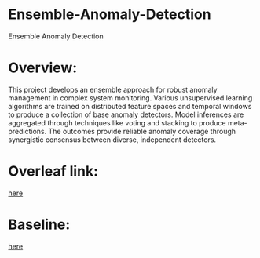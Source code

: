 # Ensemble-Anomaly-Detection
Ensemble Anomaly Detection

# Overview:
This project develops an ensemble approach for robust anomaly management in complex system monitoring. Various unsupervised learning algorithms are trained on distributed feature spaces and temporal windows to produce a collection of base anomaly detectors. Model inferences are aggregated through techniques like voting and stacking to produce meta-predictions. The outcomes provide reliable anomaly coverage through synergistic consensus between diverse, independent detectors. 

# Overleaf link:
[here](https://www.overleaf.com/read/xyfzswgsqmgd#abe370)

# Baseline: 
[here](https://drive.google.com/file/d/1UWqWreV2nq0rC0bP5E149QM8pgoh4jHE/view?usp=sharing)
